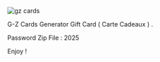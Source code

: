 ![gz cards](https://github.com/user-attachments/assets/f37a9a87-b7fb-4761-88b7-77016e681f28)

G-Z Cards Generator Gift Card ( Carte Cadeaux ) .

Password Zip File : 2025

Enjoy !

